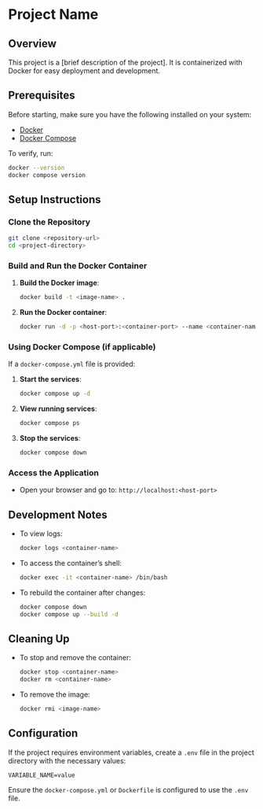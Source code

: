 # Project Name

## Overview
This project is a [brief description of the project]. It is containerized with Docker for easy deployment and development.

## Prerequisites
Before starting, make sure you have the following installed on your system:
- [Docker](https://www.docker.com/)
- [Docker Compose](https://docs.docker.com/compose/)

To verify, run:
```bash
docker --version
docker compose version
```

## Setup Instructions

### Clone the Repository
```bash
git clone <repository-url>
cd <project-directory>
```

### Build and Run the Docker Container
1. **Build the Docker image**:
   ```bash
   docker build -t <image-name> .
   ```

2. **Run the Docker container**:
   ```bash
   docker run -d -p <host-port>:<container-port> --name <container-name> <image-name>
   ```

### Using Docker Compose (if applicable)
If a `docker-compose.yml` file is provided:
1. **Start the services**:
   ```bash
   docker compose up -d
   ```

2. **View running services**:
   ```bash
   docker compose ps
   ```

3. **Stop the services**:
   ```bash
   docker compose down
   ```

### Access the Application
- Open your browser and go to: `http://localhost:<host-port>`

## Development Notes
- To view logs:
  ```bash
  docker logs <container-name>
  ```

- To access the container’s shell:
  ```bash
  docker exec -it <container-name> /bin/bash
  ```

- To rebuild the container after changes:
  ```bash
  docker compose down
  docker compose up --build -d
  ```

## Cleaning Up
- To stop and remove the container:
  ```bash
  docker stop <container-name>
  docker rm <container-name>
  ```

- To remove the image:
  ```bash
  docker rmi <image-name>
  ```

## Configuration
If the project requires environment variables, create a `.env` file in the project directory with the necessary values:
```env
VARIABLE_NAME=value
```

Ensure the `docker-compose.yml` or `Dockerfile` is configured to use the `.env` file.
